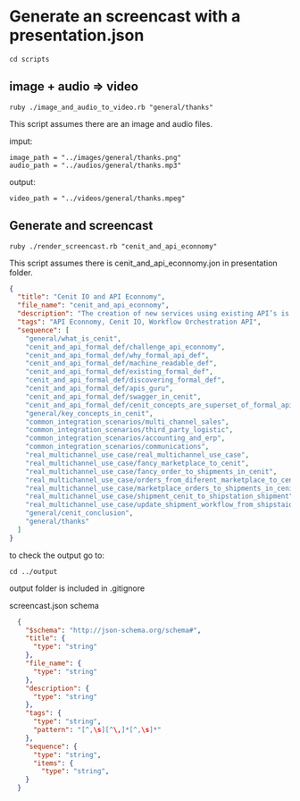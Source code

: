 

# Generate an screencast with a presentation.json

```batch
cd scripts
```

## image + audio => video

```batch
ruby ./image_and_audio_to_video.rb "general/thanks"
```

This script assumes there are an image and audio files.

imput:

```
image_path = "../images/general/thanks.png"
audio_path = "../audios/general/thanks.mp3"
```

output:

```
video_path = "../videos/general/thanks.mpeg"
```

## Generate and screencast

```batch
ruby ./render_screencast.rb "cenit_and_api_econnomy"
```

This script assumes there is cenit_and_api_econnomy.jon in presentation folder.

```json
{
  "title": "Cenit IO and API Econnomy",
  "file_name": "cenit_and_api_econnomy",
  "description": "The creation of new services using existing API’s is usually a nightmare. Cenit IO, aims to fill that gap to make easy for developers to consume and compose new API’s from existing ones.",
  "tags": "API Econnomy, Cenit IO, Workflow Orchestration API",
  "sequence": [
    "general/what_is_cenit",
    "cenit_and_api_formal_def/challenge_api_econnomy",
    "cenit_and_api_formal_def/why_formal_api_def",
    "cenit_and_api_formal_def/machine_readable_def",
    "cenit_and_api_formal_def/existing_formal_def",
    "cenit_and_api_formal_def/discovering_formal_def",
    "cenit_and_api_formal_def/apis_guru",
    "cenit_and_api_formal_def/swagger_in_cenit",
    "cenit_and_api_formal_def/cenit_concepts_are_superset_of_formal_api_def",
    "general/key_concepts_in_cenit",
    "common_integration_scenarios/multi_channel_sales",
    "common_integration_scenarios/third_party_logistic",
    "common_integration_scenarios/accounting_and_erp",
    "common_integration_scenarios/communications",
    "real_multichannel_use_case/real_multichannel_use_case",
    "real_multichannel_use_case/fancy_marketplace_to_cenit",
    "real_multichannel_use_case/fancy_order_to_shipments_in_cenit",
    "real_multichannel_use_case/orders_from_diferent_marketplace_to_cenit",
    "real_multichannel_use_case/marketplace_orders_to_shipments_in_cenit",
    "real_multichannel_use_case/shipment_cenit_to_shipstation_shipment",
    "real_multichannel_use_case/update_shipment_workflow_from_shipstaion_to_marketplaces",
    "general/cenit_conclusion",
    "general/thanks"
  ]
}
```

to check the output go to:

```batch
cd ../output
```

output folder is included in .gitignore

screencast.json schema

```json
  {
    "$schema": "http://json-schema.org/schema#",
    "title": {
      "type": "string"
    },
    "file_name": {
      "type": "string"
    },
    "description": {
      "type": "string"
    },
    "tags": {
      "type": "string",
      "pattern": "[^,\s][^\,]*[^,\s]*"
    },
    "sequence": {
      "type": "string",
      "items": {
        "type": "string",
    }
  }
```
